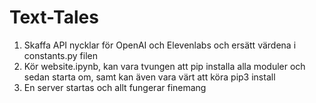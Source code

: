# Text-Tales
1. Skaffa API nycklar för OpenAI och Elevenlabs och ersätt värdena i constants.py filen
2. Kör website.ipynb, kan vara tvungen att pip installa alla moduler och sedan starta om, samt kan även vara värt att köra pip3 install
3. En server startas och allt fungerar finemang

